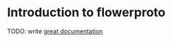 # Introduction to flowerproto

TODO: write [great documentation](http://jacobian.org/writing/what-to-write/)
